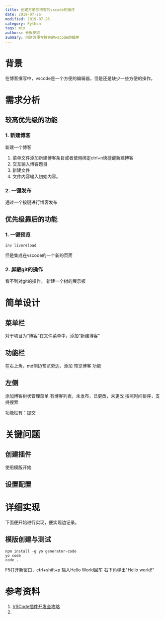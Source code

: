 ```yaml
---
title: 创建方便写博客的vscode的插件
date: 2019-07-26
modified: 2019-07-26
category: Python
tags: mix
authors: 长恨安歌
summary: 创建方便写博客的vscode的插件
---
```


# 背景

在博客撰写中，vscode是一个方便的编辑器，但是还是缺少一些方便的操作。

# 需求分析

## 较高优先级的功能

### 1. 新建博客

新建一个博客

1. 菜单文件添加新建博客条目或者使用绑定ctrl+n快捷键新建博客
2. 交互输入博客题目
3. 新建文件
4. 文件内容输入初始内容。

### 2. 一键发布
通过一个按键进行博客发布



## 优先级靠后的功能

### 1. 一键预览
```
inv livereload
```
但是集成在vscode的一个新的页面

### 2. 屏蔽git的操作
看不到对git的操作。
新建一个树的展示板

# 简单设计

## 菜单栏

对于项目为“博客”在文件菜单中，添加“新建博客”

## 功能栏
在右上角，md侧边预览旁边，添加 预览博客 功能

## 左侧
添加博客树状管理菜单
有博客列表，未发布，已更改，未更改
按照时间排序，支持搜索

功能栏有：提交

# 关键问题

## 创建插件
使用模版开始

## 设置配置



# 详细实现

下面便开始进行实现，便实现边记录。

## 模版创建与测试
```
npm install -g yo generator-code
yo code
code .
```

F5打开新窗口，ctrl+shift+p
输入Hello World回车
右下角弹出"Hello world!"

## 

# 参考资料

1. [VSCode插件开发全攻略](https://www.cnblogs.com/liuxianan/p/vscode-plugin-overview.html)
2. 